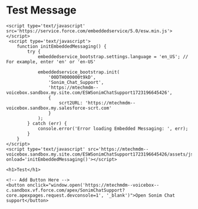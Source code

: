 
<html lang="en">
<head>
    <meta charset="UTF-8">
    <meta name="viewport" content="width=device-width, initial-scale=1.0">
    <title>Embedded Messaging Test</title>
</head>
<body>
    <h1>Test Message</h1>
    
    <script type='text/javascript' src='https://service.force.com/embeddedservice/5.0/esw.min.js'></script>
     <script type='text/javascript'>
        function initEmbeddedMessaging() {
            try {
                embeddedservice_bootstrap.settings.language = 'en_US'; // For example, enter 'en' or 'en-US'

                embeddedservice_bootstrap.init(
                    '00DTH000000t9kD',
                    'Sonim_Chat_Support',
                    'https://mtechmdm--voicebox.sandbox.my.site.com/ESWSonimChatSupport1723196645426',
                    {
                        scrt2URL: 'https://mtechmdm--voicebox.sandbox.my.salesforce-scrt.com'
                    }
                );
            } catch (err) {
                console.error('Error loading Embedded Messaging: ', err);
            }
        }
    </script>
    <script type='text/javascript' src='https://mtechmdm--voicebox.sandbox.my.site.com/ESWSonimChatSupport1723196645426/assets/js/bootstrap.min.js' onload='initEmbeddedMessaging()'></script>
    
    <h1>Test</h1>
    
    <!-- Add Button Here -->
    <button onclick="window.open('https://mtechmdm--voicebox--c.sandbox.vf.force.com/apex/SonimChatSupport?core.apexpages.request.devconsole=1', '_blank')">Open Sonim Chat support</button>
</body>
</html>

